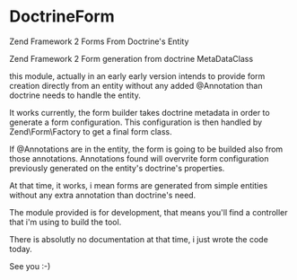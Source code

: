 DoctrineForm
============

Zend Framework 2 Forms From Doctrine's Entity

Zend Framework 2 Form generation from doctrine MetaDataClass

this module, actually in an early early version intends to provide form creation directly from an entity without any added @Annotation than doctrine needs to handle the entity.

It works currently, the form builder takes doctrine metadata in order to generate a form configuration.
This configuration is then handled by Zend\Form\Factory to get a final form class.

If @Annotations are in the entity, the form is going to be builded also from those annotations. Annotations found will overvrite form configuration previously generated on the entity's doctrine's properties.

At that time, it works, i mean forms are generated from simple entities without any extra annotation than doctrine's need.

The module provided is for development, that means you'll find a controller that i'm using to build the tool.

There is absolutly no documentation at that time, i just wrote the code today.

See you 
:-)
